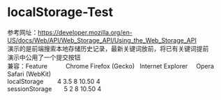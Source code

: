 # localStorage-Test
参考网址：https://developer.mozilla.org/en-US/docs/Web/API/Web_Storage_API/Using_the_Web_Storage_API<br />
演示的是前端搜索本地存储历史记录，最新关键词放前，将已有关键词提前<br />
演示中公用了一个提交按钮<br />
兼容：Feature&emsp;&emsp;&emsp;Chrome	  Firefox (Gecko)   	Internet Explorer     Opera  	Safari (WebKit)<br />
     localStorage&emsp;&emsp; 4	         3.5        	       8	               10.50         	4<br />
     sessionStorage&emsp;&emsp;5	          2	                 8	               10.50        	4<br />
